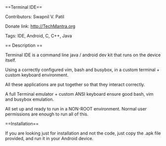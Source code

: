 ==Terminal IDE==

Contributors: Swapnil V. Patil

Donate link: http://TechMantra.org

Tags: IDE, Android, C, C++, Java

== Description ==

Terminal IDE is a command line java / android dev kit that runs on the device itself.

Using a correctly configured vim, bash and busybox, in a custom terminal + custom keyboard environment.

All these applications are put together so that they interact correctly.

A full Terminal emulator + custom ANSI keyboard ensure good bash, vim and busybox emulation.

All set up and ready to run in a NON-ROOT environment. Normal user permissions are enough to run all of this.

==Installation==

If you are looking just for installation and not the code, just copy the .apk file provided, and run it in your Android device.
